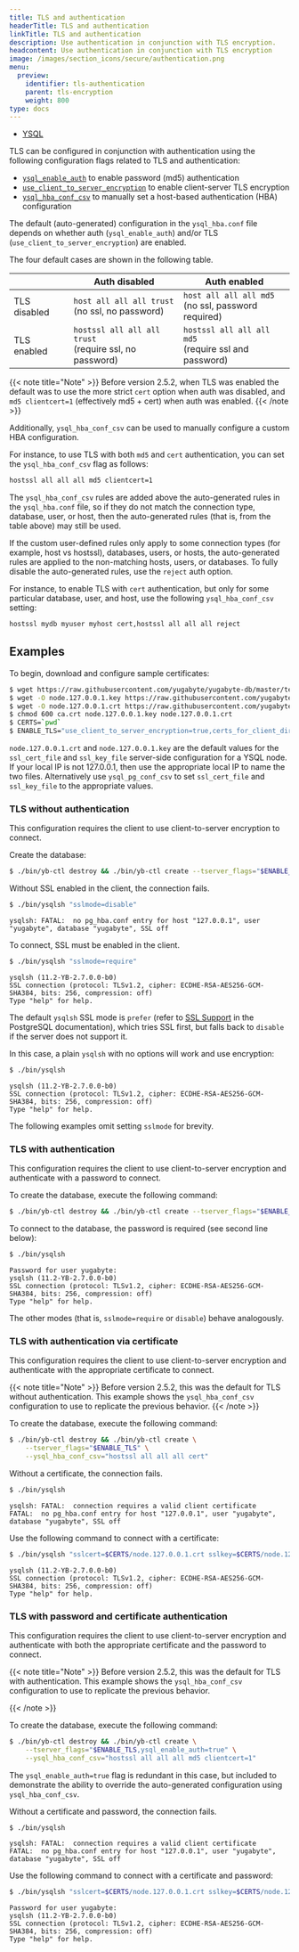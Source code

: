 ```yaml
---
title: TLS and authentication
headerTitle: TLS and authentication
linkTitle: TLS and authentication
description: Use authentication in conjunction with TLS encryption.
headcontent: Use authentication in conjunction with TLS encryption
image: /images/section_icons/secure/authentication.png
menu:
  preview:
    identifier: tls-authentication
    parent: tls-encryption
    weight: 800
type: docs
---
```


<ul class="nav nav-tabs-alt nav-tabs-yb">
  <li >
    <a href="../tls-authentication/" class="nav-link active">
      <i class="icon-postgres" aria-hidden="true"></i>
      YSQL
    </a>
  </li>
</ul>

TLS can be configured in conjunction with authentication using the following configuration flags related to TLS and authentication:

* [`ysql_enable_auth`](../../authentication/password-authentication/) to enable password (md5) authentication
* [`use_client_to_server_encryption`](../client-to-server/) to enable client-server TLS encryption
* [`ysql_hba_conf_csv`](../../authentication/host-based-authentication/) to manually set a host-based authentication (HBA) configuration

The default (auto-generated) configuration in the `ysql_hba.conf` file depends on whether auth (`ysql_enable_auth`) and/or TLS (`use_client_to_server_encryption`) are enabled.

The four default cases are shown in the following table.

| | Auth disabled | Auth enabled |
---|---|---|
| TLS disabled | `host all all all trust`</br>(no ssl, no password) | `host all all all md5`</br>(no ssl, password required) |
| TLS enabled | `hostssl all all all trust`</br>(require ssl, no password) | `hostssl all all all md5`</br>(require ssl and password) |

{{< note title="Note" >}}
Before version 2.5.2, when TLS was enabled the default was to use the more strict `cert` option when auth was disabled, and `md5 clientcert=1` (effectively md5 + cert) when auth was enabled.
{{< /note >}}

Additionally, `ysql_hba_conf_csv` can be used to manually configure a custom HBA configuration.

For instance, to use TLS with both `md5` and `cert` authentication, you can set the `ysql_hba_conf_csv` flag as follows:

```sh
hostssl all all all md5 clientcert=1
```

The `ysql_hba_conf_csv` rules are added above the auto-generated rules in the `ysql_hba.conf` file, so if they do not match the connection type, database, user, or host, then the auto-generated rules (that is, from the table above) may still be used.

If the custom user-defined rules only apply to some connection types (for example, host vs hostssl), databases, users, or hosts, the auto-generated rules are applied to the non-matching hosts, users, or databases. To fully disable the auto-generated rules, use the `reject` auth option.

For instance, to enable TLS with `cert` authentication, but only for some particular database, user, and host, use the following `ysql_hba_conf_csv` setting:

```sh
hostssl mydb myuser myhost cert,hostssl all all all reject
```

## Examples

To begin, download and configure sample certificates:

```sh
$ wget https://raw.githubusercontent.com/yugabyte/yugabyte-db/master/test_certs/ca.crt
$ wget -O node.127.0.0.1.key https://raw.githubusercontent.com/yugabyte/yugabyte-db/master/test_certs/ysql.key
$ wget -O node.127.0.0.1.crt https://raw.githubusercontent.com/yugabyte/yugabyte-db/master/test_certs/ysql.crt
$ chmod 600 ca.crt node.127.0.0.1.key node.127.0.0.1.crt
$ CERTS=`pwd`
$ ENABLE_TLS="use_client_to_server_encryption=true,certs_for_client_dir=$CERTS"
```

`node.127.0.0.1.crt` and `node.127.0.0.1.key` are the default values for the `ssl_cert_file` and `ssl_key_file` server-side configuration for a YSQL node. If your local IP is not 127.0.0.1, then use the appropriate local IP to name the two files. Alternatively use `ysql_pg_conf_csv` to set `ssl_cert_file` and `ssl_key_file` to the appropriate values.

### TLS without authentication

This configuration requires the client to use client-to-server encryption to connect.

Create the database:

```sh
$ ./bin/yb-ctl destroy && ./bin/yb-ctl create --tserver_flags="$ENABLE_TLS"
```

Without SSL enabled in the client, the connection fails.

```sh
$ ./bin/ysqlsh "sslmode=disable"
```

```output
ysqlsh: FATAL:  no pg_hba.conf entry for host "127.0.0.1", user "yugabyte", database "yugabyte", SSL off
```

To connect, SSL must be enabled in the client.

```sh
$ ./bin/ysqlsh "sslmode=require"
```

```output
ysqlsh (11.2-YB-2.7.0.0-b0)
SSL connection (protocol: TLSv1.2, cipher: ECDHE-RSA-AES256-GCM-SHA384, bits: 256, compression: off)
Type "help" for help.
```

The default `ysqlsh` SSL mode is `prefer` (refer to [SSL Support](https://www.postgresql.org/docs/11/libpq-ssl.html) in the PostgreSQL documentation), which tries SSL first, but falls back to `disable` if the server does not support it.

In this case, a plain `ysqlsh` with no options will work and use encryption:

```sh
$ ./bin/ysqlsh
```

```output
ysqlsh (11.2-YB-2.7.0.0-b0)
SSL connection (protocol: TLSv1.2, cipher: ECDHE-RSA-AES256-GCM-SHA384, bits: 256, compression: off)
Type "help" for help.
```

The following examples omit setting `sslmode` for brevity.

### TLS with authentication

This configuration requires the client to use client-to-server encryption and authenticate with a password to connect.

To create the database, execute the following command:

```sh
$ ./bin/yb-ctl destroy && ./bin/yb-ctl create --tserver_flags="$ENABLE_TLS,ysql_enable_auth=true"
```

To connect to the database, the password is required (see second line below):

```sh
$ ./bin/ysqlsh
```

```output
Password for user yugabyte:
ysqlsh (11.2-YB-2.7.0.0-b0)
SSL connection (protocol: TLSv1.2, cipher: ECDHE-RSA-AES256-GCM-SHA384, bits: 256, compression: off)
Type "help" for help.
```

The other modes (that is, `sslmode=require` or `disable`) behave analogously.

### TLS with authentication via certificate

This configuration requires the client to use client-to-server encryption and authenticate with the appropriate certificate to connect.

{{< note title="Note" >}}
Before version 2.5.2, this was the default for TLS without authentication. This example shows the `ysql_hba_conf_csv` configuration to use to replicate the previous behavior.
{{< /note >}}

To create the database, execute the following command:

```sh
$ ./bin/yb-ctl destroy && ./bin/yb-ctl create \
    --tserver_flags="$ENABLE_TLS" \
    --ysql_hba_conf_csv="hostssl all all all cert"
```

Without a certificate, the connection fails.

```sh
$ ./bin/ysqlsh
```

```output
ysqlsh: FATAL:  connection requires a valid client certificate
FATAL:  no pg_hba.conf entry for host "127.0.0.1", user "yugabyte", database "yugabyte", SSL off
```

Use the following command to connect with a certificate:

```sh
$ ./bin/ysqlsh "sslcert=$CERTS/node.127.0.0.1.crt sslkey=$CERTS/node.127.0.0.1.key sslrootcert=$CERTS/ca.crt"
```

```output
ysqlsh (11.2-YB-2.7.0.0-b0)
SSL connection (protocol: TLSv1.2, cipher: ECDHE-RSA-AES256-GCM-SHA384, bits: 256, compression: off)
Type "help" for help.
```

### TLS with password and certificate authentication

This configuration requires the client to use client-to-server encryption and authenticate with both the appropriate certificate and the password to connect.

{{< note title="Note" >}}
Before version 2.5.2, this was the default for TLS with authentication. This example shows the `ysql_hba_conf_csv` configuration to use to replicate the previous behavior.

{{< /note >}}

To create the database, execute the following command:

```sh
$ ./bin/yb-ctl destroy && ./bin/yb-ctl create \
    --tserver_flags="$ENABLE_TLS,ysql_enable_auth=true" \
    --ysql_hba_conf_csv="hostssl all all all md5 clientcert=1"
```

The `ysql_enable_auth=true` flag is redundant in this case, but included to demonstrate the ability to override the auto-generated configuration using `ysql_hba_conf_csv`.

Without a certificate and password, the connection fails.

```sh
$ ./bin/ysqlsh
```

```output
ysqlsh: FATAL:  connection requires a valid client certificate
FATAL:  no pg_hba.conf entry for host "127.0.0.1", user "yugabyte", database "yugabyte", SSL off
```

Use the following command to connect with a certificate and password:

```sh
$ ./bin/ysqlsh "sslcert=$CERTS/node.127.0.0.1.crt sslkey=$CERTS/node.127.0.0.1.key sslrootcert=$CERTS/ca.crt"
```

```output
Password for user yugabyte:
ysqlsh (11.2-YB-2.7.0.0-b0)
SSL connection (protocol: TLSv1.2, cipher: ECDHE-RSA-AES256-GCM-SHA384, bits: 256, compression: off)
Type "help" for help.
```
